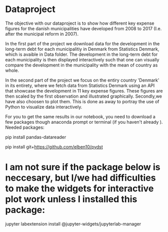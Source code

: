 # Dataproject

The objective with our dataproject is to show how different key expense figures for the danish municipalities have developed from 2008 to 2017 (I.e. after the municipal reform in 2007). 

In the first part of the project we download data for the development in the long-term debt for each municipalitiy in Denmark from Statistics Denmark, which is avaible in Data folder. The development in the long-term debt for each municipality is then displayed interactively such that one can visually compare the development in the municipality with the mean of country as whole.

In the second part of the project we focus on the entiry country 'Denmark' in its entirety, where we fetch data from Statistics Denmark using an API that showcase the development in 11 key expense figures. These figures are then scaled by the first observation and illustrated graphically. Secondly,we have also choosen to plot them. This is done as away to portray the use of Python to visualize data interactively.   

For you to get the same results in our notebook, you need to download a few packages though anaconda prompt or terminal (if you haven't already ). Needed packages:

pip install pandas-datareader

pip install git+https://github.com/elben10/pydst

# I am not sure if the package below is neccesary, but I/we had difficulties to make the widgets for interactive plot work unless I installed this package:

jupyter labextension install @jupyter-widgets/jupyterlab-manager

